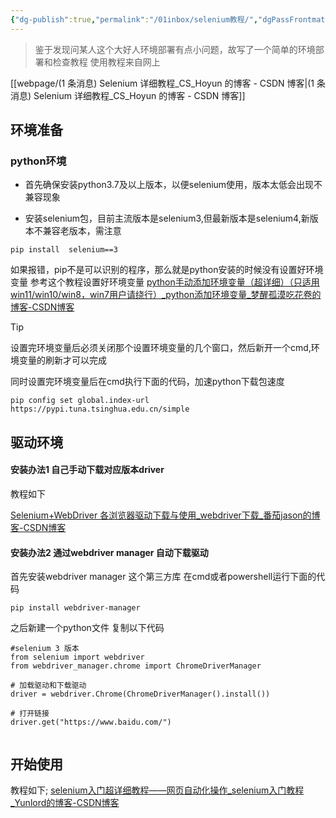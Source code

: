 ```yaml
---
{"dg-publish":true,"permalink":"/01inbox/selenium教程/","dgPassFrontmatter":true}
---
```


> 鉴于发现问某人这个大好人环境部署有点小问题，故写了一个简单的环境部署和检查教程
> 使用教程来自网上

[[webpage/(1 条消息) Selenium 详细教程_CS_Hoyun 的博客 - CSDN 博客\|(1 条消息) Selenium 详细教程_CS_Hoyun 的博客 - CSDN 博客]]
## 环境准备

### python环境

- 首先确保安装python3.7及以上版本，以便selenium使用，版本太低会出现不兼容现象

- 安装selenium包，目前主流版本是selenium3,但最新版本是selenium4,新版本不兼容老版本，需注意
```
pip install  selenium==3
```


如果报错，pip不是可以识别的程序，那么就是python安装的时候没有设置好环境变量
参考这个教程设置好环境变量
[python手动添加环境变量（超详细）（只适用win11/win10/win8，win7用户请绕行）\_python添加环境变量\_梦醒孤漠吃花卷的博客-CSDN博客](https://blog.csdn.net/l15668952150/article/details/124571667)


>[!TIP]
>设置完环境变量后必须关闭那个设置环境变量的几个窗口，然后新开一个cmd,环境变量的刷新才可以完成




同时设置完环境变量后在cmd执行下面的代码，加速python下载包速度
```
pip config set global.index-url https://pypi.tuna.tsinghua.edu.cn/simple

```



## 驱动环境

#### 安装办法1 自己手动下载对应版本driver

教程如下

[Selenium+WebDriver 各浏览器驱动下载与使用\_webdriver下载\_番茄jason的博客-CSDN博客](https://blog.csdn.net/kenny_pj/article/details/103646745)

#### 安装办法2 通过webdriver manager 自动下载驱动

首先安装webdriver manager 这个第三方库
在cmd或者powershell运行下面的代码
```
pip install webdriver-manager
```

之后新建一个python文件
复制以下代码
```
#selenium 3 版本
from selenium import webdriver
from webdriver_manager.chrome import ChromeDriverManager

# 加载驱动和下载驱动
driver = webdriver.Chrome(ChromeDriverManager().install())

# 打开链接
driver.get("https://www.baidu.com/")


```


## 开始使用
教程如下;
[selenium入门超详细教程——网页自动化操作\_selenium入门教程\_Yunlord的博客-CSDN博客](https://blog.csdn.net/kobepaul123/article/details/128796839)
